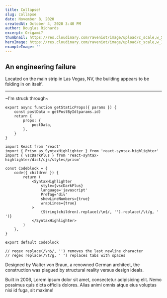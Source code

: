 ```yaml
---
title: Collapse!
slug: collapse
date: November 8, 2020
createdAt: October 4, 2020 3:40 PM
author: Douglas Richards
excerpt: Origami?
thumbnail: https://res.cloudinary.com/raveniot/image/upload/c_scale,w_500/v1619638113/collapse_c1vfyl.jpg
heroImage: https://res.cloudinary.com/raveniot/image/upload/c_scale,w_1000/v1619638113/collapse_c1vfyl.jpg
exampleImage: ''
---
```


## An engineering failure

Located on the main strip in Las Vegas, NV, the building appears to be folding in on itself.

---

~I'm struck through~

```
export async function getStaticProps({ params }) {
	const postData = getPostById(params.id)
	return {
		props: {
			postData,
		},
	}
}
```

```
import React from 'react'
import { Prism as SyntaxHighlighter } from 'react-syntax-highlighter'
import { vscDarkPlus } from 'react-syntax-highlighter/dist/cjs/styles/prism'

const Codeblock = {
	code({ children }) {
		return (
			<SyntaxHighlighter
				style={vscDarkPlus}
				language='javascript'
				PreTag='div'
				showLineNumbers={true}
				wrapLines={true}
			>
				{String(children).replace(/\n$/, '').replace(/\t/g, ' ')}
			</SyntaxHighlighter>
		)
	},
}

export default Codeblock

// regex replace(/\n$/, '') removes the last newline character
// regex replace(/\t/g, ' ') replaces tabs with spaces
```

Designed by Walter von Braun, a renowned German architect, the construction was plagued by structural reality versus design ideals.

Built in 2006, Lorem ipsum dolor sit amet, consectetur adipisicing elit. Nemo possimus quis dicta officiis dolores. Alias animi omnis atque eius voluptas nisi id fuga, sit maxime!
